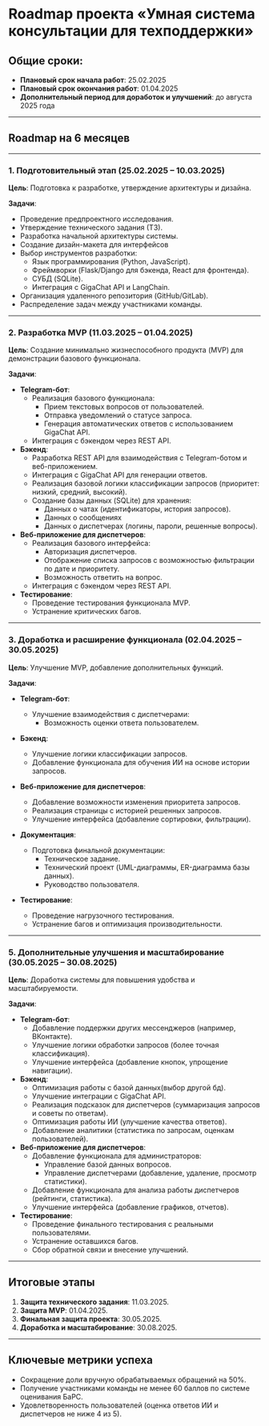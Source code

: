 # Roadmap проекта «Умная система консультации для техподдержки»

## Общие сроки:
- **Плановый срок начала работ**: 25.02.2025
- **Плановый срок окончания работ**: 01.04.2025
- **Дополнительный период для доработок и улучшений**: до августа 2025 года

---

## Roadmap на 6 месяцев

---

### 1. Подготовительный этап (25.02.2025 – 10.03.2025)
**Цель**: Подготовка к разработке, утверждение архитектуры и дизайна.

**Задачи**:
- Проведение предпроектного исследования.
- Утверждение технического задания (ТЗ).
- Разработка начальной архитектуры системы.
- Создание дизайн-макета для интерфейсов
- Выбор инструментов разработки:
  - Язык программирования (Python, JavaScript).
  - Фреймворки (Flask/Django для бэкенда, React для фронтенда).
  - СУБД (SQLite).
  - Интеграция с GigaChat API и LangChain.
- Организация удаленного репозитория (GitHub/GitLab).
- Распределение задач между участниками команды.

---

### 2. Разработка MVP (11.03.2025 – 01.04.2025)
**Цель**: Создание минимально жизнеспособного продукта (MVP) для демонстрации базового функционала.

**Задачи**:
- **Telegram-бот**:
  - Реализация базового функционала:
    - Прием текстовых вопросов от пользователей.
    - Отправка уведомлений о статусе запроса.
    - Генерация автоматических ответов с использованием GigaChat API.
  - Интеграция с бэкендом через REST API.
- **Бэкенд**:
  - Разработка REST API для взаимодействия с Telegram-ботом и веб-приложением.
  - Интеграция с GigaChat API для генерации ответов.
  - Реализация базовой логики классификации запросов (приоритет: низкий, средний, высокий).
  - Создание базы данных (SQLite) для хранения:
    - Данных о чатах (идентификаторы, история запросов).
    - Данных о сообщениях
    - Данных о диспетчерах (логины, пароли, решенные вопросы).
- **Веб-приложение для диспетчеров**:
  - Реализация базового интерфейса:
    - Авторизация диспетчеров.
    - Отображение списка запросов с возможностью фильтрации по дате и приоритету.
    - Возможность ответить на вопрос.
  - Интеграция с бэкендом через REST API.
- **Тестирование**:
  - Проведение тестирования функционала MVP.
  - Устранение критических багов.

---

### 3. Доработка и расширение функционала (02.04.2025 – 30.05.2025)
**Цель**: Улучшение MVP, добавление дополнительных функций.

**Задачи**:
- **Telegram-бот**:
  - Улучшение взаимодействия с диспетчерами:
    - Возможность оценки ответа пользователем.

- **Бэкенд**:
  - Улучшение логики классификации запросов.
  - Добавление функционала для обучения ИИ на основе истории запросов.
- **Веб-приложение для диспетчеров**:
  - Добавление возможности изменения приоритета запросов.
  - Реализация страницы с историей решенных запросов.
  - Улучшение интерфейса (добавление сортировки, фильтрации).
- **Документация**:
  - Подготовка финальной документации:
    - Техническое задание.
    - Технический проект (UML-диаграммы, ER-диаграмма базы данных).
    - Руководство пользователя.
- **Тестирование**:
  - Проведение нагрузочного тестирования.
  - Устранение багов и оптимизация производительности.

---

### 5. Дополнительные улучшения и масштабирование (30.05.2025 – 30.08.2025)
**Цель**: Доработка системы для повышения удобства и масштабируемости.

**Задачи**:
- **Telegram-бот**:
  - Добавление поддержки других мессенджеров (например, ВКонтакте).
  - Улучшение логики обработки запросов (более точная классификация).
  - Улучшение интерфейса (добавление кнопок, упрощение навигации).
- **Бэкенд**:
  - Оптимизация работы с базой данных(выбор другой бд).
  - Улучшение интеграции с GigaChat API.
  - Реализация подсказок для диспетчеров (суммаризация запросов и советы по ответам).
  - Оптимизация работы ИИ (улучшение качества ответов).
  - Добавление аналитики (статистика по запросам, оценкам пользователей).
- **Веб-приложение для диспетчеров**:
  - Добавление функционала для администраторов:
    - Управление базой данных вопросов.
    - Управление диспетчерами (добавление, удаление, просмотр статистики).
  - Добавление функционала для анализа работы диспетчеров (рейтинги, статистика).
  - Улучшение интерфейса (добавление графиков, отчетов).
- **Тестирование**:
  - Проведение финального тестирования с реальными пользователями.
  - Устранение оставшихся багов.
  - Сбор обратной связи и внесение улучшений.

---

## Итоговые этапы
1. **Защита технического задания**: 11.03.2025.
2. **Защита MVP**: 01.04.2025.
3. **Финальная защита проекта**: 30.05.2025.
4. **Доработка и масштабирование**: 30.08.2025.

---

## Ключевые метрики успеха
- Сокращение доли вручную обрабатываемых обращений на 50%.
- Получение участниками команды не менее 60 баллов по системе оценивания БаРС.
- Удовлетворенность пользователей (оценка ответов ИИ и диспетчеров не ниже 4 из 5).
